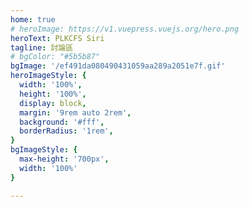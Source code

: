 ```yaml
---
home: true
# heroImage: https://v1.vuepress.vuejs.org/hero.png
heroText: PLKCFS Siri
tagline: 討論區
# bgColor: "#5b5b87"
bgImage: '/ef491da080490431059aa289a2051e7f.gif'
heroImageStyle: {
  width: '100%',
  height: '100%',
  display: block,
  margin: '9rem auto 2rem',
  background: '#fff',
  borderRadius: '1rem',
}
bgImageStyle: {
  max-height: '700px',
  width: '100%'
}

---
```

